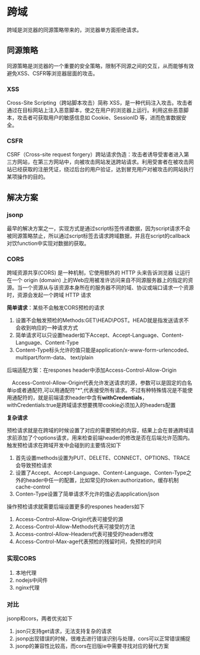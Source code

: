 # 跨域

跨域是浏览器的同源策略带来的，浏览器单方面拒绝请求。

## 同源策略

同源策略是浏览器的一个重要的安全策略，限制不同源之间的交互，从而能够有效避免XSS、CSFR等浏览器层面的攻击。

### XSS

Cross-Site Scripting（跨站脚本攻击）简称 XSS，是一种代码注入攻击。攻击者通过在目标网站上注入恶意脚本，使之在用户的浏览器上运行。利用这些恶意脚本，攻击者可获取用户的敏感信息如 Cookie、SessionID 等，进而危害数据安全。

### CSFR

CSRF（Cross-site request forgery）跨站请求伪造：攻击者诱导受害者进入第三方网站，在第三方网站中，向被攻击网站发送跨站请求。利用受害者在被攻击网站已经获取的注册凭证，绕过后台的用户验证，达到冒充用户对被攻击的网站执行某项操作的目的。

## 解决方案

### jsonp

最早的解决方案之一，实现方式是通过script标签传递数据，因为script请求不会被同源策略禁止，所以通过script标签去请求跨域数据，并且在script的callback对饮function中实现对数据的获取。

### CORS

跨域资源共享(CORS) 是一种机制，它使用额外的 HTTP 头来告诉浏览器  让运行在一个 origin (domain) 上的Web应用被准许访问来自不同源服务器上的指定的资源。当一个资源从与该资源本身所在的服务器不同的域、协议或端口请求一个资源时，资源会发起一个跨域 HTTP 请求

**简单请求**：某些不会触发CORS预检的请求

1. 设置不会触发预检的Methods:GET\HEAD\POST。HEAD就是指发送请求不会收到响应的一种请求方式
2. 简单请求可以只设置header如下Accept、Accept-Language、Content-Language、Content-Type
3. Content-Type标头允许的值只能是application/x-www-form-urlencoded、 multipart/form-data、 text/plain

后端适配方案：在respones header中添加Access-Control-Allow-Origin

 Access-Control-Allow-Origin代表允许发送请求的源，参数可以是固定的白名单ip或者通配符,可以用通配符"*",代表接受所有请求。不过有种特殊情况是不能使用通配符的，就是前端请求header中含有**withCredentials**，withCredentials:true是跨域请求想要携带cookie必须加入的headers配置

**复杂请求**

预检请求就是在跨域的时候设置了对应的需要预检的内容，结果上会在普通跨域请求前添加了个options请求，用来检查前端header的修改是否在后端允许范围内。触发预检请求在跨域开发中会碰到的主要情况如下

1. 首先设置methods设置为PUT、DELETE、CONNECT、OPTIONS、TRACE会导致预检请求
2. 设置了Accept、Accept-Language、Content-Language、Conten-Type之外的header中任一的配置，比如常见的token:authorization，缓存机制cache-control
3. Conten-Type设置了简单请求不允许的值必去application/json

操作预检请求就需要后端设置更多的respones headers如下

1. Access-Control-Allow-Origin代表可接受的源
2. Access-Control-Allow-Methods代表可接受的方法
3. Access-control-Allow-Headers代表可接受的headers修改
4. Access-Control-Max-age代表预检的残留时间，免预检的时间

### 实现CORS

1. 本地代理  
2. nodejs中间件
3. nginx代理

### 对比   

jsonp和cors，两者优劣如下

1. json只支持get请求，无法支持复杂的请求
2. jsonp出现错误的时候，很难去进行错误识别与处理，cors可以正常错误捕捉
3. jsonp的兼容性比较高，而cors在旧版ie中需要寻找对应的替代方案  